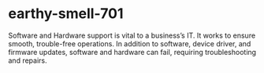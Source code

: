 # earthy-smell-701
Software and Hardware support is vital to a business’s IT. It works to ensure smooth, trouble-free operations. In addition to software, device driver, and firmware updates, software and hardware can fail, requiring troubleshooting and repairs.
